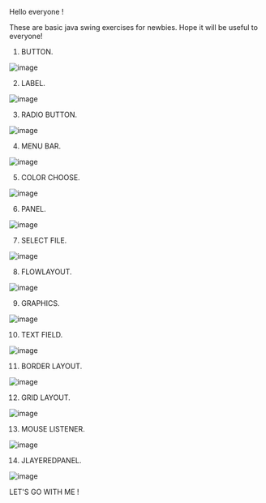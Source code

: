Hello everyone !

These are basic java swing exercises for newbies. Hope it will be useful to everyone!

1. BUTTON.

![image](https://user-images.githubusercontent.com/103439199/198942164-070d7b22-7a10-4d0f-b5c8-75a2a993c722.png)

2. LABEL.

![image](https://user-images.githubusercontent.com/103439199/199427036-0dac8c2f-4139-43b8-b471-ff738628fbae.png)

3. RADIO BUTTON.

![image](https://user-images.githubusercontent.com/103439199/199699147-88269212-70fd-4ddc-b4ee-f370e3749a36.png)

4. MENU BAR.

![image](https://user-images.githubusercontent.com/103439199/199905228-93c35d55-a58e-4078-befe-24195ab1fea2.png)

5. COLOR CHOOSE.

![image](https://user-images.githubusercontent.com/103439199/200114959-e8d2bf88-d9ce-4180-a17a-c2c74b341ebb.png)

6. PANEL.

![image](https://user-images.githubusercontent.com/103439199/200147030-55d03ba7-4838-4f5f-b823-8fe849a39117.png)

7. SELECT FILE.

![image](https://user-images.githubusercontent.com/103439199/200321798-adc44cda-e89e-4504-9647-341b11476278.png)

8. FLOWLAYOUT.

![image](https://user-images.githubusercontent.com/103439199/200539883-e9bd8870-1404-4213-bc4a-763fdcb6708e.png)

9. GRAPHICS.

![image](https://user-images.githubusercontent.com/103439199/201108543-0bd4dc56-6383-42d6-9050-13b28ac6cf7c.png)

10. TEXT FIELD.

![image](https://user-images.githubusercontent.com/103439199/200779843-2f015f47-79ef-4bf8-955a-c1918a45438d.png)

11. BORDER LAYOUT.

![image](https://user-images.githubusercontent.com/103439199/201340656-28fabff5-bff2-46bb-b683-ffc181b841b2.png)

12. GRID LAYOUT.

![image](https://user-images.githubusercontent.com/103439199/201454379-95cda412-efec-4272-86c0-ffa6d45d2dba.png)

13. MOUSE LISTENER.

![image](https://user-images.githubusercontent.com/103439199/201520935-220774d3-7cbc-45c5-bfdb-3c4ed384d481.png)

14. JLAYEREDPANEL.

![image](https://user-images.githubusercontent.com/103439199/201629603-d16bb576-f375-4673-9bb0-12fef23de5a1.png)

LET'S GO WITH ME !
